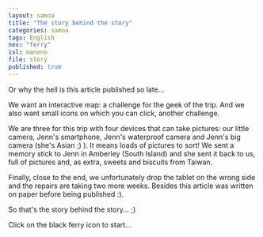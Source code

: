 ```yaml
---
layout: samoa
title: "The story behind the story"
categories: samoa
tags: English
nex: "ferry"
isl: manono
file: story
published: true
---
```


Or why the hell is this article published so late...

We want an interactive map: a challenge for the geek of the trip. And we also want small icons on which you can click, another challenge.

We are three for this trip with four devices that can take pictures: our little camera, Jenn's smartphone, Jenn's waterproof camera and Jenn's big camera (she's Asian ;) ). It means loads of pictures to sort! We sent a memory stick to Jenn in Amberley (South Island) and she sent it back to us, full of pictures and, as extra, sweets and biscuits from Taiwan.

Finally, close to the end, we unfortunately drop the tablet on the wrong side and the repairs are taking two more weeks. Besides this article was written on paper before being published :).

So that's the story behind the story... ;)

Click on the black ferry icon to start...